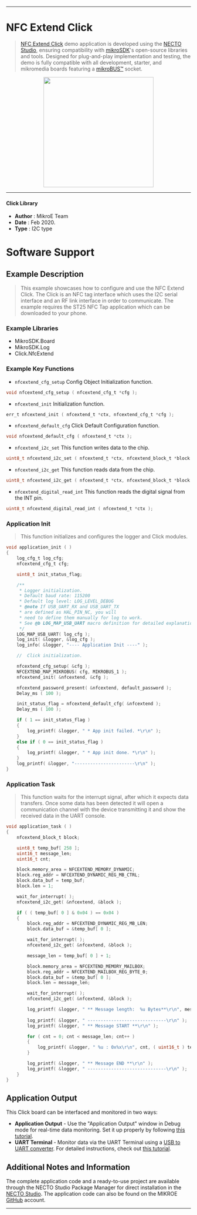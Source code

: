 
---
# NFC Extend Click

> [NFC Extend Click](https://www.mikroe.com/?pid_product=MIKROE-3971) demo application is developed using
the [NECTO Studio](https://www.mikroe.com/necto), ensuring compatibility with [mikroSDK](https://www.mikroe.com/mikrosdk)'s
open-source libraries and tools. Designed for plug-and-play implementation and testing, the demo is fully compatible with
all development, starter, and mikromedia boards featuring a [mikroBUS&trade;](https://www.mikroe.com/mikrobus) socket.

<p align="center">
  <img src="https://www.mikroe.com/?pid_product=MIKROE-3971&image=1" height=300px>
</p>

---

#### Click Library

- **Author**        : MikroE Team
- **Date**          : Feb 2020.
- **Type**          : I2C type

# Software Support

## Example Description

> This example showcases how to configure and use the NFC Extend Click. The Click is an NFC tag 
  interface which uses the I2C serial interface and an RF link interface in order to communicate.
  The example requires the ST25 NFC Tap application which can be downloaded to your phone. 

### Example Libraries

- MikroSDK.Board
- MikroSDK.Log
- Click.NfcExtend

### Example Key Functions

- `nfcextend_cfg_setup` Config Object Initialization function. 
```c
void nfcextend_cfg_setup ( nfcextend_cfg_t *cfg );
``` 
 
- `nfcextend_init` Initialization function. 
```c
err_t nfcextend_init ( nfcextend_t *ctx, nfcextend_cfg_t *cfg );
```

- `nfcextend_default_cfg` Click Default Configuration function. 
```c
void nfcextend_default_cfg ( nfcextend_t *ctx );
```

- `nfcextend_i2c_set` This function writes data to the chip. 
```c
uint8_t nfcextend_i2c_set ( nfcextend_t *ctx, nfcextend_block_t *block );
```
 
- `nfcextend_i2c_get` This function reads data from the chip. 
```c
uint8_t nfcextend_i2c_get ( nfcextend_t *ctx, nfcextend_block_t *block );
```

- `nfcextend_digital_read_int` This function reads the digital signal from the INT pin. 
```c
uint8_t nfcextend_digital_read_int ( nfcextend_t *ctx );
```

### Application Init

> This function initializes and configures the logger and Click modules.

```c
void application_init ( )
{
    log_cfg_t log_cfg;
    nfcextend_cfg_t cfg;

    uint8_t init_status_flag;

    /** 
     * Logger initialization.
     * Default baud rate: 115200
     * Default log level: LOG_LEVEL_DEBUG
     * @note If USB_UART_RX and USB_UART_TX 
     * are defined as HAL_PIN_NC, you will 
     * need to define them manually for log to work. 
     * See @b LOG_MAP_USB_UART macro definition for detailed explanation.
     */
    LOG_MAP_USB_UART( log_cfg );
    log_init( &logger, &log_cfg );
    log_info( &logger, "---- Application Init ----" );

    //  Click initialization.

    nfcextend_cfg_setup( &cfg );
    NFCEXTEND_MAP_MIKROBUS( cfg, MIKROBUS_1 );
    nfcextend_init( &nfcextend, &cfg );

    nfcextend_password_present( &nfcextend, default_password );
    Delay_ms ( 100 );

    init_status_flag = nfcextend_default_cfg( &nfcextend );
    Delay_ms ( 100 );

    if ( 1 == init_status_flag )
    {
        log_printf( &logger, " * App init failed. *\r\n" );
    }
    else if ( 0 == init_status_flag ) 
    {
        log_printf( &logger, " * App init done. *\r\n" );
    }
    log_printf( &logger, "-----------------------\r\n" );
}
```

### Application Task

> This function waits for the interrupt signal, after which it expects data transfers. Once
  some data has been detected it will open a communication channel with the device transmitting
  it and show the received data in the UART console. 

```c
void application_task ( )
{
    nfcextend_block_t block;

    uint8_t temp_buf[ 258 ];
    uint16_t message_len;
    uint16_t cnt;

    block.memory_area = NFCEXTEND_MEMORY_DYNAMIC;
    block.reg_addr = NFCEXTEND_DYNAMIC_REG_MB_CTRL;
    block.data_buf = temp_buf;
    block.len = 1;

    wait_for_interrupt( );
    nfcextend_i2c_get( &nfcextend, &block );

    if ( ( temp_buf[ 0 ] & 0x04 ) == 0x04 )
    {
        block.reg_addr = NFCEXTEND_DYNAMIC_REG_MB_LEN;
        block.data_buf = &temp_buf[ 0 ];

        wait_for_interrupt( );
        nfcextend_i2c_get( &nfcextend, &block );

        message_len = temp_buf[ 0 ] + 1;

        block.memory_area = NFCEXTEND_MEMORY_MAILBOX;
        block.reg_addr = NFCEXTEND_MAILBOX_REG_BYTE_0;
        block.data_buf = &temp_buf[ 0 ];
        block.len = message_len;

        wait_for_interrupt( );
        nfcextend_i2c_get( &nfcextend, &block );

        log_printf( &logger, " ** Message length:  %u Bytes**\r\n", message_len);
        
        log_printf( &logger, " ------------------------------\r\n" );
        log_printf( &logger, " ** Message START **\r\n" );

        for ( cnt = 0; cnt < message_len; cnt++ )
        {
            log_printf( &logger, " %u : 0x%x\r\n", cnt, ( uint16_t ) temp_buf[ cnt ] );
        }

        log_printf( &logger, " ** Message END **\r\n" );
        log_printf( &logger, " ------------------------------\r\n" );
    }
}
```

## Application Output

This Click board can be interfaced and monitored in two ways:
- **Application Output** - Use the "Application Output" window in Debug mode for real-time data monitoring.
Set it up properly by following [this tutorial](https://www.youtube.com/watch?v=ta5yyk1Woy4).
- **UART Terminal** - Monitor data via the UART Terminal using
a [USB to UART converter](https://www.mikroe.com/click/interface/usb?interface*=uart,uart). For detailed instructions,
check out [this tutorial](https://help.mikroe.com/necto/v2/Getting%20Started/Tools/UARTTerminalTool).

## Additional Notes and Information

The complete application code and a ready-to-use project are available through the NECTO Studio Package Manager for 
direct installation in the [NECTO Studio](https://www.mikroe.com/necto). The application code can also be found on
the MIKROE [GitHub](https://github.com/MikroElektronika/mikrosdk_click_v2) account.

---
